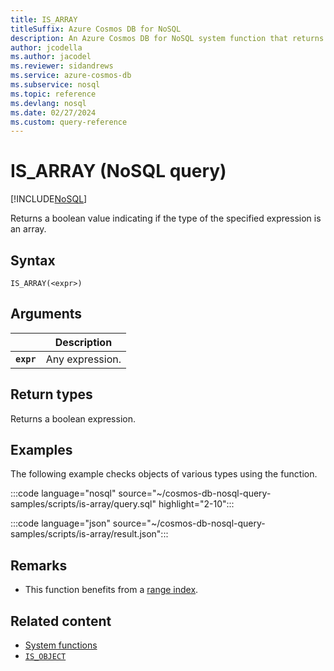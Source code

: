 ```yaml
---
title: IS_ARRAY
titleSuffix: Azure Cosmos DB for NoSQL
description: An Azure Cosmos DB for NoSQL system function that returns a boolean indicating whether an expression is an array.
author: jcodella
ms.author: jacodel
ms.reviewer: sidandrews
ms.service: azure-cosmos-db
ms.subservice: nosql
ms.topic: reference
ms.devlang: nosql
ms.date: 02/27/2024
ms.custom: query-reference
---
```


# IS_ARRAY (NoSQL query)

[!INCLUDE[NoSQL](../../includes/appliesto-nosql.md)]

Returns a boolean value indicating if the type of the specified expression is an array.  
  
## Syntax
  
```nosql
IS_ARRAY(<expr>)  
```  
  
## Arguments

| | Description |
| --- | --- |
| **`expr`** | Any expression. |
  
## Return types
  
Returns a boolean expression.  
  
## Examples
  
The following example checks objects of various types using the function.  
  
:::code language="nosql" source="~/cosmos-db-nosql-query-samples/scripts/is-array/query.sql" highlight="2-10":::

:::code language="json" source="~/cosmos-db-nosql-query-samples/scripts/is-array/result.json":::

## Remarks

- This function benefits from a [range index](../../index-policy.md#includeexclude-strategy).

## Related content

- [System functions](system-functions.yml)
- [`IS_OBJECT`](is-object.md)
